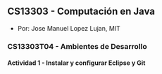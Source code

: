 ## CS13303 - Computación en Java
- Por: Jose Manuel Lopez Lujan, MIT

### CS13303T04 - Ambientes de Desarrollo

#### Actividad 1 - Instalar y configurar Eclipse y Git

